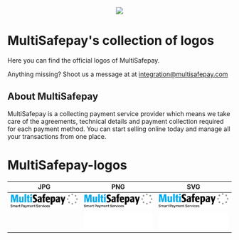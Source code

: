 <p align="center">
  <img src="https://www.multisafepay.com/img/multisafepaylogo.svg" width="400px" position="center">
</p>

# MultiSafepay's collection of logos 
Here you can find the official logos of MultiSafepay.

Anything missing? Shoot us a message at at <integration@multisafepay.com>

## About MultiSafepay
MultiSafepay is a collecting payment service provider which means we take care of the agreements, technical details and payment collection required for each payment method. You can start selling online today and manage all your transactions from one place.

# MultiSafepay-logos

| JPG  | PNG | SVG |
| ------------- | ------------- | ------------|
| ![image](msp-logo-tagline-color.jpg) | ![image](msp-logo-tagline-color.png) | ![image](msp-logo-tagline-color.svg) |
|  | ![image](msp-logo-tagline-white.png) | ![image](msp-logo-tagline-white.svg) |
